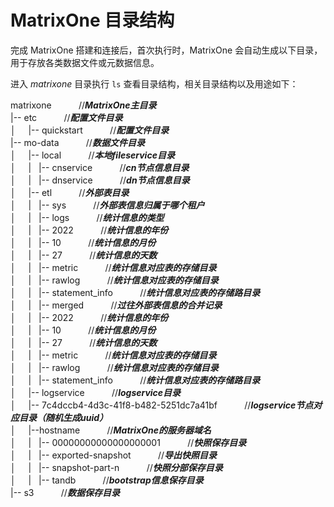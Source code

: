 # MatrixOne 目录结构

完成 MatrixOne 搭建和连接后，首次执行时，MatrixOne 会自动生成以下目录，用于存放各类数据文件或元数据信息。

进入 *matrixone* 目录执行 `ls` 查看目录结构，相关目录结构以及用途如下：

matrixone    &nbsp;&nbsp;&nbsp;&nbsp;&nbsp;&nbsp;&nbsp;&nbsp;&nbsp;&nbsp;//***MatrixOne主目录***<br>
|-- etc   &nbsp;&nbsp;&nbsp;&nbsp;&nbsp;&nbsp;&nbsp;&nbsp;&nbsp;&nbsp;//***配置文件目录***<br>
│&nbsp;&nbsp;&nbsp;&nbsp; |-- quickstart &nbsp;&nbsp;&nbsp;&nbsp;&nbsp;&nbsp;&nbsp;&nbsp;&nbsp;&nbsp;//***配置文件目录***<br>
|-- mo-data  &nbsp;&nbsp;&nbsp;&nbsp;&nbsp;&nbsp;&nbsp;&nbsp;&nbsp;&nbsp;//***数据文件目录***<br>
│&nbsp;&nbsp;&nbsp;&nbsp; |-- local   &nbsp;&nbsp;&nbsp;&nbsp;&nbsp;&nbsp;&nbsp;&nbsp;&nbsp;&nbsp;//***本地fileservice目录***<br>
│&nbsp;&nbsp;&nbsp;&nbsp; |   |-- cnservice   &nbsp;&nbsp;&nbsp;&nbsp;&nbsp;&nbsp;&nbsp;&nbsp;&nbsp;&nbsp;//***cn节点信息目录***<br>
│&nbsp;&nbsp;&nbsp;&nbsp; |   |-- dnservice   &nbsp;&nbsp;&nbsp;&nbsp;&nbsp;&nbsp;&nbsp;&nbsp;&nbsp;&nbsp;//***dn节点信息目录***<br>
│&nbsp;&nbsp;&nbsp;&nbsp; |-- etl  &nbsp;&nbsp;&nbsp;&nbsp;&nbsp;&nbsp;&nbsp;&nbsp;&nbsp;&nbsp;//***外部表目录***<br>
│&nbsp;&nbsp;&nbsp;&nbsp; |        |-- sys &nbsp;&nbsp;&nbsp;&nbsp;&nbsp;&nbsp;&nbsp;&nbsp;&nbsp;&nbsp;//***外部表信息归属于哪个租户***<br>
│&nbsp;&nbsp;&nbsp;&nbsp; |            |--  logs &nbsp;&nbsp;&nbsp;&nbsp;&nbsp;&nbsp;&nbsp;&nbsp;&nbsp;&nbsp;//***统计信息的类型***<br>
│&nbsp;&nbsp;&nbsp;&nbsp; |               |-- 2022 &nbsp;&nbsp;&nbsp;&nbsp;&nbsp;&nbsp;&nbsp;&nbsp;&nbsp;&nbsp;//***统计信息的年份***<br>
│&nbsp;&nbsp;&nbsp;&nbsp; |                   |-- 10  &nbsp;&nbsp;&nbsp;&nbsp;&nbsp;&nbsp;&nbsp;&nbsp;&nbsp;&nbsp;//***统计信息的月份***<br>
│&nbsp;&nbsp;&nbsp;&nbsp; |                       |-- 27 &nbsp;&nbsp;&nbsp;&nbsp;&nbsp;&nbsp;&nbsp;&nbsp;&nbsp;&nbsp;//***统计信息的天数***<br>
│&nbsp;&nbsp;&nbsp;&nbsp; |                           |-- metric &nbsp;&nbsp;&nbsp;&nbsp;&nbsp;&nbsp;&nbsp;&nbsp;&nbsp;&nbsp;//***统计信息对应表的存储目录***<br>
│&nbsp;&nbsp;&nbsp;&nbsp; |                           |-- rawlog &nbsp;&nbsp;&nbsp;&nbsp;&nbsp;&nbsp;&nbsp;&nbsp;&nbsp;&nbsp;//***统计信息对应表的存储目录***<br>
│&nbsp;&nbsp;&nbsp;&nbsp; |                           |-- statement_info &nbsp;&nbsp;&nbsp;&nbsp;&nbsp;&nbsp;&nbsp;&nbsp;&nbsp;&nbsp;//***统计信息对应表的存储路目录***<br>
│&nbsp;&nbsp;&nbsp;&nbsp; |  	        |-- merged &nbsp;&nbsp;&nbsp;&nbsp;&nbsp;&nbsp;&nbsp;&nbsp;&nbsp;&nbsp;//***过往外部表信息的合并记录***<br>
│&nbsp;&nbsp;&nbsp;&nbsp; |                  |--  2022 &nbsp;&nbsp;&nbsp;&nbsp;&nbsp;&nbsp;&nbsp;&nbsp;&nbsp;&nbsp;//***统计信息的年份***<br>
│&nbsp;&nbsp;&nbsp;&nbsp; |                      |--  10  &nbsp;&nbsp;&nbsp;&nbsp;&nbsp;&nbsp;&nbsp;&nbsp;&nbsp;&nbsp;//***统计信息的月份***<br>
│&nbsp;&nbsp;&nbsp;&nbsp; |                         |--  27 &nbsp;&nbsp;&nbsp;&nbsp;&nbsp;&nbsp;&nbsp;&nbsp;&nbsp;&nbsp;//***统计信息的天数***<br>
│&nbsp;&nbsp;&nbsp;&nbsp; |                           |-- metric &nbsp;&nbsp;&nbsp;&nbsp;&nbsp;&nbsp;&nbsp;&nbsp;&nbsp;&nbsp;//***统计信息对应表的存储目录***<br>
│&nbsp;&nbsp;&nbsp;&nbsp; |                           |-- rawlog &nbsp;&nbsp;&nbsp;&nbsp;&nbsp;&nbsp;&nbsp;&nbsp;&nbsp;&nbsp;//***统计信息对应表的存储目录***<br>
│&nbsp;&nbsp;&nbsp;&nbsp; |                           |-- statement_info &nbsp;&nbsp;&nbsp;&nbsp;&nbsp;&nbsp;&nbsp;&nbsp;&nbsp;&nbsp;//***统计信息对应表的存储路目录***<br>
│&nbsp;&nbsp;&nbsp;&nbsp; |-- logservice  &nbsp;&nbsp;&nbsp;&nbsp;&nbsp;&nbsp;&nbsp;&nbsp;&nbsp;&nbsp;//***logservice目录***<br>
│&nbsp;&nbsp;&nbsp;&nbsp; |-- 7c4dccb4-4d3c-41f8-b482-5251dc7a41bf &nbsp;&nbsp;&nbsp;&nbsp;&nbsp;&nbsp;&nbsp;&nbsp;&nbsp;&nbsp;//***logservice节点对应目录（随机生成uuid）***<br>
│&nbsp;&nbsp;&nbsp;&nbsp; |--hostname &nbsp;&nbsp;&nbsp;&nbsp;&nbsp;&nbsp;&nbsp;&nbsp;&nbsp;&nbsp;//***MatrixOne的服务器域名***<br>
│&nbsp;&nbsp;&nbsp;&nbsp; |                           |-- 00000000000000000001 &nbsp;&nbsp;&nbsp;&nbsp;&nbsp;&nbsp;&nbsp;&nbsp;&nbsp;&nbsp;//***快照保存目录***<br>
│&nbsp;&nbsp;&nbsp;&nbsp; |                           |-- exported-snapshot &nbsp;&nbsp;&nbsp;&nbsp;&nbsp;&nbsp;&nbsp;&nbsp;&nbsp;&nbsp;//***导出快照目录***<br>
│&nbsp;&nbsp;&nbsp;&nbsp; |                           |-- snapshot-part-n &nbsp;&nbsp;&nbsp;&nbsp;&nbsp;&nbsp;&nbsp;&nbsp;&nbsp;&nbsp;//***快照分部保存目录***<br>
│&nbsp;&nbsp;&nbsp;&nbsp; |                           |-- tandb &nbsp;&nbsp;&nbsp;&nbsp;&nbsp;&nbsp;&nbsp;&nbsp;&nbsp;&nbsp;//***bootstrap信息保存目录***<br>
|-- s3  &nbsp;&nbsp;&nbsp;&nbsp;&nbsp;&nbsp;&nbsp;&nbsp;&nbsp;&nbsp;//***数据保存目录***<br>
